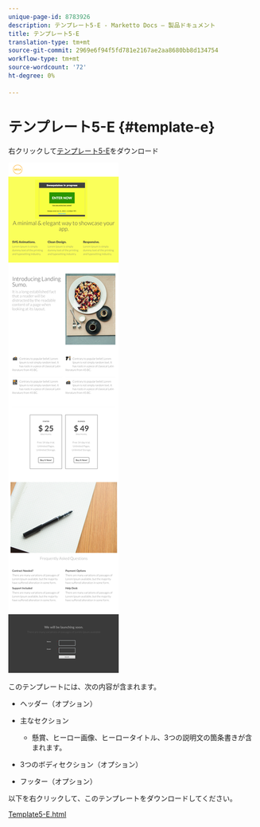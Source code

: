 ```yaml
---
unique-page-id: 8783926
description: テンプレート5-E - Marketto Docs — 製品ドキュメント
title: テンプレート5-E
translation-type: tm+mt
source-git-commit: 2969e6f94f5fd781e2167ae2aa8680bb8d134754
workflow-type: tm+mt
source-wordcount: '72'
ht-degree: 0%

---
```



# テンプレート5-E {#template-e}

右クリックして[テンプレート5-E](http://docs.marketo.com/download/attachments/8783926/template-5e.html?version=1&amp;modificationdate=1437693060000&amp;api=v2)をダウンロード

![](assets/image2015-7-29-15-3a24-3a40.png)

このテンプレートには、次の内容が含まれます。

* ヘッダー（オプション）
* 主なセクション

   * 懸賞、ヒーロー画像、ヒーロータイトル、3つの説明文の箇条書きが含まれます。

* 3つのボディセクション（オプション）
* フッター（オプション）

以下を右クリックして、このテンプレートをダウンロードしてください。

[Template5-E.html](http://docs.marketo.com/download/attachments/8783926/template-5e.html?version=1&amp;modificationdate=1437693060000&amp;api=v2)
